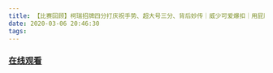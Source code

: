 ```yaml
---
title: 【比赛回顾】柯瑞招牌四分打庆祝手势、超大号三分、背后妙传｜威少可爱爆扣｜用屁股助攻
date: 2020-03-06 20:46:30
tags:
---
```


### <a href="https://www.weibo.com/tv/v/IxofhqHuJ?fid=1034:4479577985318916" target="_blank">在线观看</a>

